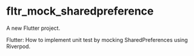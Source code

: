 # fltr_mock_sharedpreference

A new Flutter project.

Flutter: How to implement unit test by mocking SharedPreferences using Riverpod.
